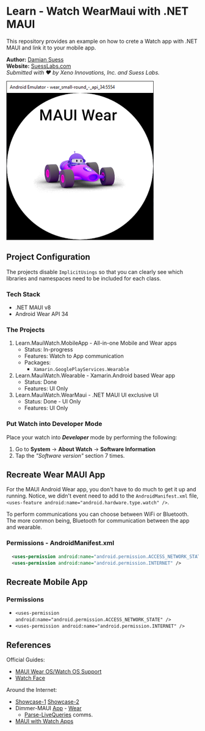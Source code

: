 ﻿# Learn - Watch WearMaui with .NET MAUI

This repository provides an example on how to crete a Watch app with .NET MAUI and link it to your mobile app.

**Author:** [Damian Suess](https://www.linkedin.com/in/damiansuess/)<br/>
**Website:** [SuessLabs.com](https://suesslabs.com)<br/>
_Submitted with ❤ by Xeno Innovations, Inc. and Suess Labs._

![screen-shot](docs/Wear-Emu.png)

## Project Configuration

The projects disable `ImplicitUsings` so that you can clearly see which libraries and namespaces need to be included for each class.

### Tech Stack

* .NET MAUI v8
* Android Wear API 34

### The Projects

1. Learn.MauiWatch.MobileApp - All-in-one Mobile and Wear apps
   * Status: In-progress
   * Features: Watch to App communication
   * Packages:
     * `Xamarin.GooglePlayServices.Wearable`
2. Learn.MauiWatch.Wearable - Xamarin.Android based Wear app
   * Status: Done
   * Features: UI Only
3. Learn.MauiWatch.WearMaui - .NET MAUI UI exclusive UI
   * Status: Done - UI Only
   * Features: UI Only

### Put Watch into Developer Mode

Place your watch into ***Developer***  mode by performing the following:

1. Go to **System** -> **About Watch** -> **Software Information**
2. Tap the _"Software version"_ section 7 times.

## Recreate Wear MAUI App

For the MAUI Android Wear app, you don't have to do much to get it up and running. Notice, we didn't event need to add to the `AndroidManifest.xml` file, `<uses-feature android:name="android.hardware.type.watch" />`.

To perform communications you can choose between WiFi or Bluetooth. The more common being, Bluetooth for communication between the app and wearable.

### Permissions - AndroidManifest.xml

```xml
  <uses-permission android:name="android.permission.ACCESS_NETWORK_STATE" />
  <uses-permission android:name="android.permission.INTERNET" />
```

## Recreate Mobile App

### Permissions

* `<uses-permission android:name="android.permission.ACCESS_NETWORK_STATE" />`
* `<uses-permission android:name="android.permission.INTERNET" />`

## References

Official Guides:

* [MAUI Wear OS/Watch OS Support](https://github.com/dotnet/maui/discussions/1144)
* [Watch Face](https://github.com/MicrosoftDocs/xamarin-docs/blob/live/docs/android/wear/platform/creating-a-watchface.md)

Around the Internet:

* [Showcase-1](https://www.saboit.de/blog/net-maui-android-watch-application-showcase-part-1) [Showcase-2](https://www.saboit.de/blog/net-maui-android-watch-application-showcase-part-2)
* Dimmer-MAUI [App](https://github.com/YBTopaz8/Dimmer-MAUI) - [Wear](https://github.com/YBTopaz8/DimmerWatchWearMaui)
  * [Parse-LiveQueries](https://github.com/YBTopaz8/Parse-LiveQueries-DOTNET) comms.
* [MAUI with Watch Apps](https://github.com/vouksh/MauiWithWatchApps)
